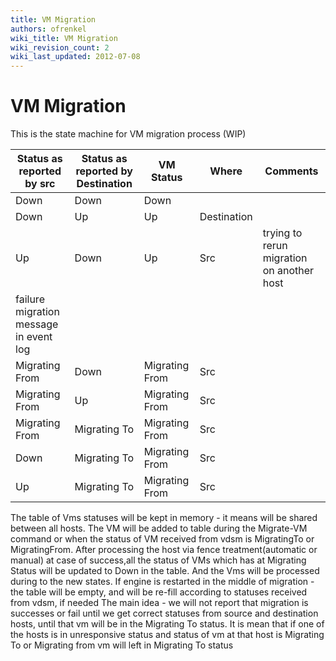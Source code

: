 ```yaml
---
title: VM Migration
authors: ofrenkel
wiki_title: VM Migration
wiki_revision_count: 2
wiki_last_updated: 2012-07-08
---
```


# VM Migration

This is the state machine for VM migration process (WIP)

| Status as reported by src | Status as reported by Destination | VM Status      | Where       | Comments                                  |
|---------------------------|-----------------------------------|----------------|-------------|-------------------------------------------|
| Down                      | Down                              | Down           |             |                                           |
| Down                      | Up                                | Up             | Destination |                                           |
| Up                        | Down                              | Up             | Src         | trying to rerun migration on another host 
                                                                                                 failure migration message in event log    |
| Migrating From            | Down                              | Migrating From | Src         |                                           |
| Migrating From            | Up                                | Migrating From | Src         |                                           |
| Migrating From            | Migrating To                      | Migrating From | Src         |                                           |
| Down                      | Migrating To                      | Migrating From | Src         |                                           |
| Up                        | Migrating To                      | Migrating From | Src         |                                           |

The table of Vms statuses will be kept in memory - it means will be shared between all hosts.
The VM will be added to table during the Migrate-VM command or when the status of VM received from vdsm is MigratingTo or MigratingFrom.
After processing the host via fence treatment(automatic or manual) at case of success,all the status of VMs which has at Migrating Status will be updated to Down in the table. And the Vms will be processed during to the new states.
If engine is restarted in the middle of migration - the table will be empty, and will be re-fill according to statuses received from vdsm, if needed
The main idea - we will not report that migration is successes or fail until we get correct statuses from source and destination hosts, until that vm will be in the Migrating To status. It is mean that if one of the hosts is in unresponsive status and status of vm at that host is Migrating To or Migrating from vm will left in Migrating To status
